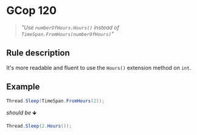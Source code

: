 ﻿# GCop 120

> *"Use `numberOfHours.Hours()` instead of `TimeSpan.FromHours(numberOfHours)`"*

## Rule description

It's more readable and fluent to use the `Hours()` extension method on `int`.

## Example

```csharp
Thread.Sleep(TimeSpan.FromHours(2));
```

*should be* 🡻

```csharp
Thread.Sleep(2.Hours());
```
